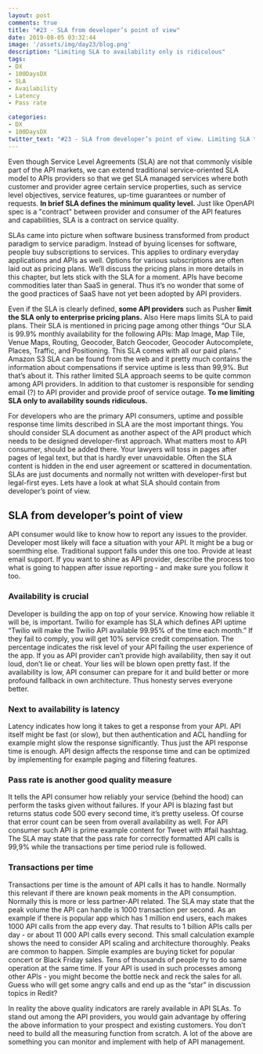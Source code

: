 ```yaml
---
layout: post
comments: true
title: "#23 - SLA from developer’s point of view"
date: 2019-08-05 03:32:44
image: '/assets/img/day23/blog.png'
description: "Limiting SLA to availability only is ridiculous"
tags:
- DX 
- 100DaysDX
- SLA
- Availability
- Latency
- Pass rate

categories:
- DX
- 100DaysDX
twitter_text: "#23 - SLA from developer’s point of view. Limiting SLA to availability only is ridiculous"
---
```


Even though Service Level Agreements (SLA) are not that commonly visible part of the API markets, we can extend traditional service-oriented SLA model to APIs providers so that we get SLA managed services where both customer and provider agree certain service properties, such as service level objectives, service features, up-time guarantees or number of requests. **In brief SLA defines the minimum quality level.** Just like OpenAPI spec is a "contract" between provider and consumer of the API features and capabilities, SLA is a contract on service quality. 

SLAs came into picture when software business transformed from product paradigm to service paradigm. Instead of byuing licenses for software, people buy subscriptions to services. This applies to ordinary everyday applications and APIs as well. Options for various subscriptions are often laid out as pricing plans. We’ll discuss the pricing plans in more details in this chapter, but lets stick with the SLA for a moment. APIs have become commodities later than SaaS  in general. Thus it’s no wonder that some of the good practices of SaaS have not yet been adopted by API providers. 

Even if the SLA is clearly defined, **some API providers** such as Pusher **limit the SLA only to enterprise pricing plans.** Also Here maps limits SLA to paid plans. Their SLA is mentioned in pricing page among other things “Our SLA is 99.9% monthly availability for the following APIs: Map Image, Map Tile, Venue Maps, Routing, Geocoder, Batch Geocoder, Geocoder Autocomplete, Places, Traffic, and Positioning. This SLA comes with all our paid plans.” Amazon S3 SLA can be found from the web and it pretty much contains the information about compensations if service uptime is less than 99,9%. But that’s about it. This rather limited SLA approach seems to be quite common among API providers. In addition to that customer is responsible for sending email (?) to API provider and provide proof of service outage. **To me limiting SLA only to availability sounds ridiculous.** 

For developers who are the primary API consumers, uptime and possible response time limits described in SLA are the most important things. You should consider SLA document as another aspect of the API product which needs to be designed developer-first approach. What matters most to API consumer, should be added there. Your lawyers will toss in pages after pages of legal text, but that is hardly ever unavoidable. Often the SLA content is hidden in the end user agreement or scattered in documentation. SLAs are just documents and normally not written with developer-first but legal-first eyes. Lets have a look at what SLA should contain from developer’s point of view. 
 
## SLA from developer’s point of view

API consumer would like to know how to report any issues to the provider. Developer most likely will face a situation with your API. It might be a bug or soemthing else. Traditional support falls under this one too. Provide at least email support. If you want to shine as API provider, describe the process too what is going to happen after issue reporting - and make sure you follow it too. 

### Availability is crucial

Developer is building the app on top of your service. Knowing how reliable it will be, is important. Twilio for example has SLA which defines API uptime “Twilio will make the Twilio API available 99.95% of the time each month.” If they fail to comply, you will get 10% service credit compensation. The percentage indicates the risk level of your API failing the user experience of the app. If you as API provider can’t provide high availability, then say it out loud, don’t lie or cheat. Your lies will be blown open pretty fast. If the availability is low, API consumer can prepare for it and build better or more profound fallback in own architecture. Thus honesty serves everyone better. 


### Next to availability is latency 

Latency indicates how long it takes to get a response from your API. API itself might be fast (or slow), but then authentication and ACL handling for example might slow the response significantly. Thus just the API response time is enough. API design affects the response time and can be optimized by implementing for example paging and filtering features. 

### Pass rate is another good quality measure 

It tells the API consumer how reliably your service (behind the hood) can perform the tasks given without failures. If your API is blazing fast but returns status code 500 every second time, it’s pretty useless. Of course that error count can be seen from overall availability as well. For API consumer such API is prime example content for Tweet with #fail hashtag. The SLA may state that the pass rate for correctly formatted API calls is 99,9% while the transactions per time period rule is followed.

### Transactions per time

Transactions per time is the amount of API calls it has to handle. Normally this relevant if there are known peak moments in the API consumption. Normally this is more or less partner-API related. The SLA may state that the peak volume the API can handle is 1000 transaction per second. As an example if there is popular app which has 1 million end users, each makes 1000 API calls from the app every day. That results to 1 billion APIs calls per day - or about 11 000 API calls every second. This small calculation example shows the need to consider API scaling and architecture thoroughly. Peaks are common to happen. Simple examples are buying ticket for popular concert or Black Friday sales. Tens of thousands of people try to do same operation at the same time. If your API is used in such processes among other APIs - you might become the bottle neck and reck the sales for all. Guess who will get some angry calls and end up as the “star” in discussion topics in Redit? 

In reality the above quality indicators are rarely available in API SLAs. To stand out among the API providers, you would gain advantage by offering the above information to your prospect and existing customers. You don’t need to build all the measuring function from scratch. A lot of the above are something you can monitor and implement with help of API management. 
